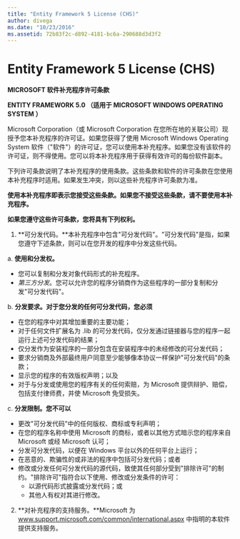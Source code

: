 ```yaml
---
title: "Entity Framework 5 License (CHS)"
author: divega
ms.date: "10/23/2016"
ms.assetid: 72b83f2c-d892-4181-bc6a-290688d3d3f2
---
```

# Entity Framework 5 License (CHS)
**MICROSOFT 软件补充程序许可条款**

**ENTITY FRAMEWORK 5.0 （适用于 MICROSOFT WINDOWS OPERATING SYSTEM ）**

Microsoft Corporation（或 Microsoft Corporation 在您所在地的关联公司）现授予您本补充程序的许可证。如果您获得了使用 Microsoft Windows Operating System 软件（"软件"）的许可证，您可以使用本补充程序。如果您没有该软件的许可证，则不得使用。您可以将本补充程序用于获得有效许可的每份软件副本。

下列许可条款说明了本补充程序的使用条款。这些条款和软件的许可条款在您使用本补充程序时适用。如果发生冲突，则以这些补充程序许可条款为准。

**使用本补充程序即表示您接受这些条款。如果您不接受这些条款，请不要使用本补充程序。**

**如果您遵守这些许可条款，您将具有下列权利。**

1. **可分发代码。**本补充程序中包含"可分发代码"。"可分发代码"是指，如果您遵守下述条款，则可以在您开发的程序中分发这些代码。

a. **使用和分发权。**

-   您可以复制和分发对象代码形式的补充程序。
-   *第三方分发*。您可以允许您的程序分销商作为这些程序的一部分复制和分发"可分发代码"。

b. **分发要求。对于您分发的任何可分发代码，您必须**

-   在您的程序中对其增加重要的主要功能；
-   对于任何文件扩展名为 .lib 的可分发代码，仅分发通过链接器与您的程序一起运行上述可分发代码的结果；
-   仅分发作为安装程序的一部分包含在安装程序中的未经修改的可分发代码；
-   要求分销商及外部最终用户同意至少能够像本协议一样保护"可分发代码"的条款；
-   显示您的程序的有效版权声明；以及
-   对于与分发或使用您的程序有关的任何索赔，为 Microsoft 提供辩护、赔偿，包括支付律师费，并使 Microsoft 免受损失。

c. **分发限制。您不可以**

-   更改"可分发代码"中的任何版权、商标或专利声明；
-   在您的程序名称中使用 Microsoft 的商标，或者以其他方式暗示您的程序来自 Microsoft 或经 Microsoft 认可；
-   分发可分发代码，以便在 Windows 平台以外的任何平台上运行；
-   在恶意的、欺骗性的或非法的程序中包括可分发代码；或者
-   修改或分发任何可分发代码的源代码，致使其任何部分受到"排除许可"的制约。"排除许可"指符合以下使用、修改或分发条件的许可：
    -   以源代码形式披露或分发代码；或
    -   其他人有权对其进行修改。

2. **对补充程序的支持服务。**Microsoft 为 www.support.microsoft.com/common/international.aspx 中指明的本软件提供支持服务。
